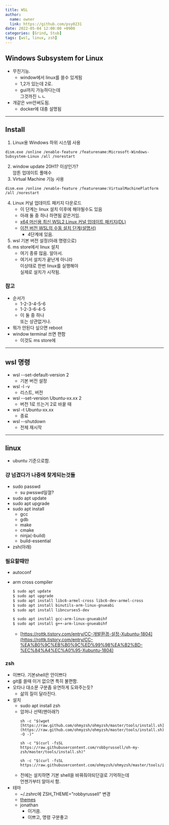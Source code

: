```yaml
---
title: WSL
author:
  name: owner
  link: https://github.com/psy0231
date: 2022-05-04 12:00:00 +0900
categories: [Grind, Stub]
tags: [wsl, linux, zsh]
---
```


## Windows Subsystem for Linux

- 무친기능.
    - window에서 linux를 쓸수 있게됨
    - 1,2가 있는데 2로.
    - gui까지 가능하다는데  
    그것까진 ㄴㄴ
- 개같은 vm안써도됨. 
    - docker에 대충 설명됨

---

## Install

1. Linux용 Windows 하위 시스템 사용

```
dism.exe /online /enable-feature /featurename:Microsoft-Windows-Subsystem-Linux /all /norestart
```

2. window update 20H1? 이상인가?  
암튼 업데이트 풀매수
3. Virtual Machine 기능 사용

```
dism.exe /online /enable-feature /featurename:VirtualMachinePlatform /all /norestart
```

4. Linux 커널 업데이트 패키지 다운로드
    - 이 단계는 linux 설치 이후에 해야될수도 있음
    - 아래 둘 중 하나 하면됨 같은거임.
    - [x64 머신용 최신 WSL2 Linux 커널 업데이트 패키지(DL)](https://wslstorestorage.blob.core.windows.net/wslblob/wsl_update_x64.msi)
    - [이전 버전 WSL의 수동 설치 단계(설명서)](https://docs.microsoft.com/ko-KR/windows/wsl/install-manual#step-4---download-the-linux-kernel-update-package)
        - 4단계에 있음.
5. wsl 기본 버전 설정(아래 명령으로)
6. ms store에서 linux 설치
    - 여기 종류 많음. 알아서.
    - 여기서 설치가 끝난게 아니라  
    이상태로 한번 linux를 실행해야  
    실제로 설치가 시작됨.

### 참고
- 순서가
    - 1-2-3-4-5-6
    - 1-2-3-6-4-5
    - 이 둘 중 하나  
    또는 상관없거나.
- 뭐가 안된다 싶으면 reboot
- window terminal 쓰면 편함
    - 이것도 ms store에

---

## wsl 명령

- wsl --set-default-version 2
    - 기본 버전 설정
- wsl -l -v
    - 리스트, 버전
- wsl --set-version Ubuntu-xx.xx 2
    - 버전 1로 뜨는거 2로 바꿀 때
- wsl -t Ubuntu-xx.xx
    - 종료
- wsl --shutdown
    - 전체 재시작

---

## linux
- ubuntu 기준으로함.

### 걍 넘겼다가 나중에 찾게되는것들

- sudo passwd
    - su pwsswd일껄?
- sudo apt update
- sudo apt upgrade
- sudo apt install
    - gcc
    - gdb
    - make
    - cmake
    - ninja(-build)
    - build-essential
- zsh(아래)

### 필요할때만

- autoconf
- arm cross compiler
    
    ```bash
    $ sudo apt update
    $ sudo apt upgrade
    $ sudo apt install libc6-armel-cross libc6-dev-armel-cross
    $ sudo apt install binutils-arm-linux-gnueabi
    $ sudo apt install libncurses5-dev
    
    $ sudo apt install gcc-arm-linux-gnueabihf
    $ sudo apt install g++-arm-linux-gnueabihf
    ```
    
    - [https://rottk.tistory.com/entry/CC-개발환경-설정-Xubuntu-1804](https://rottk.tistory.com/entry/CC-%EA%B0%9C%EB%B0%9C%ED%99%98%EA%B2%BD-%EC%84%A4%EC%A0%95-Xubuntu-1804)

### zsh

- 이쁘다. 기본shell은 안이쁘다
- git를 쓸때 이거 없으면 특히 불편함.
- 오타나 대소문 구분좀 유연하게 도와주는듯?
    - 삶의 질이 달라진다.
- 설치
    - sudo apt install zsh
    - 암꺼나 선택(맨아래?)
        ```
        sh -c "$(wget [https://raw.github.com/ohmyzsh/ohmyzsh/master/tools/install.sh](https://raw.github.com/ohmyzsh/ohmyzsh/master/tools/install.sh) -O -)"
        ```
        ```
        sh -c "$(curl -fsSL https://raw.githubusercontent.com/robbyrussell/oh-my-zsh/master/tools/install.sh)"
        ```
        ```
        sh -c "$(curl -fsSL https://raw.githubusercontent.com/ohmyzsh/ohmyzsh/master/tools/install.sh)"
        ```
    - 전에는 설치하면 기본 shell을 바꿔줘야되던걸로 기억하는데  
    언젠가부터 알아서 함.
- 테마
    - ~/.zshrc에 ZSH_THEME="robbyrussell” 변경
    - [themes](https://github.com/ohmyzsh/ohmyzsh/wiki/Themes)
    - jonathan
        - 이거씀.
        - 이쁘고, 명령 구분좋고
